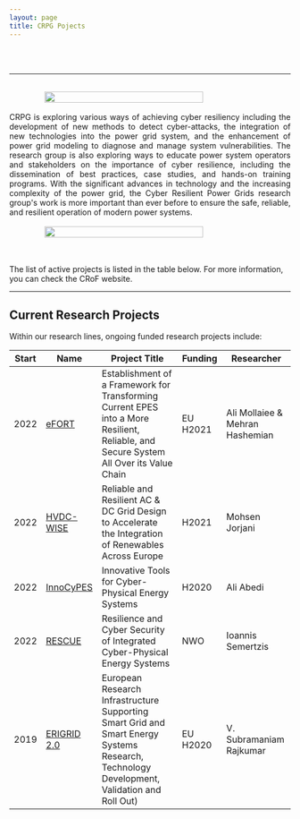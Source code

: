 ```yaml
---
layout: page
title: CRPG Pojects
---
```


<br/>
<br/>
<hr>

<br/>


<div style="display: flex; justify-content: center; align-items: center;">
    <img src="{{ site.url }}{{ site.baseurl }}/img/Project-page.png" width="75%" height="75%">
</div>



<br/>

<div style="text-align: justify"> CRPG is exploring various ways of achieving cyber resiliency including the development of new methods to detect cyber-attacks, the integration of new technologies into the power grid system, and the enhancement of power grid modeling to diagnose and manage system vulnerabilities. The research group is also exploring ways to educate power system operators and stakeholders on the importance of cyber resilience, including the dissemination of best practices, case studies, and hands-on training programs. With the significant advances in technology and the increasing complexity of the power grid, the Cyber Resilient Power Grids research group's work is more important than ever before to ensure the safe, reliable, and resilient operation of modern power systems. </div>


<br/>

<div style="display: flex; justify-content: center; align-items: center;">
    <img src="{{ site.url }}{{ site.baseurl }}/img/Projects.png" width="75%" height="75%">
</div>

<br/>
<br/>

The list of active projects is listed in the table below. For more information, you can check the CRoF website.


<hr>

## Current Research Projects

Within our research lines, ongoing funded research projects include:

Start | Name | Project Title | Funding | Researcher
-------|--------|-------------------------|---------|---------------------
2022 | [eFORT](https://efort-project.eu/) | Establishment of a Framework for Transforming Current EPES into a More Resilient, Reliable, and Secure System All Over its Value Chain | EU H2021 | Ali Mollaiee & Mehran Hashemian
2022  | [HVDC-WISE](https://hvdc-wise.eu/)  | Reliable and Resilient AC & DC Grid Design to Accelerate the Integration of Renewables Across Europe | H2021  | Mohsen Jorjani
2022  | [InnoCyPES](https://innocypes.eu/)  | Innovative Tools for Cyber-Physical Energy Systems | H2020  | Ali Abedi
2022  | [RESCUE](https://www.4tu.nl/resilience/news-and-events/news/RESCUE-project-granted/) | Resilience and Cyber Security of Integrated Cyber-Physical Energy Systems | NWO |Ioannis Semertzis 
2019  | [ERIGRID 2.0](https://erigrid2.eu/#/) | European Research Infrastructure Supporting Smart Grid and Smart Energy Systems Research, Technology Development, Validation and Roll Out) | EU H2020 | V. Subramaniam Rajkumar 

<br/>


